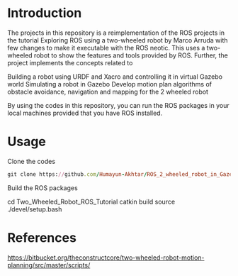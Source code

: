 # Introduction
The projects in this repository is a reimplementation of the ROS projects in the tutorial Exploring ROS using a two-wheeled robot by Marco Arruda with few changes to make it executable with the ROS neotic. 
This uses a two-wheeled robot to show the features and tools provided by ROS. Further, the project implements the concepts related to 

Building a robot using URDF and Xacro and controlling it in virtual Gazebo world
Simulating a robot in Gazebo
Develop motion plan algorithms of obstacle avoidance, navigation and mapping for the 2 wheeled robot

By using the codes in this repository, you can run the ROS packages in your local machines provided that you have ROS installed.

# Usage
Clone the codes


```ruby
git clone https://github.com/Humayun-Akhtar/ROS_2_wheeled_robot_in_Gazebo.git
```
Build the ROS packages

cd Two_Wheeled_Robot_ROS_Tutorial
catkin build
source ./devel/setup.bash

# References


https://bitbucket.org/theconstructcore/two-wheeled-robot-motion-planning/src/master/scripts/


